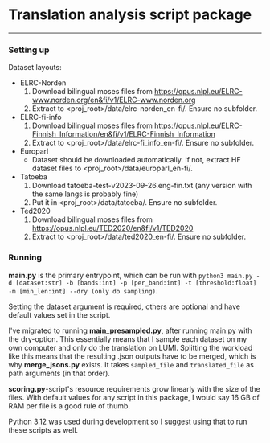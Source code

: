 # Translation analysis script package

---

### Setting up

Dataset layouts:
 - ELRC-Norden
   1) Download bilingual moses files 
        from https://opus.nlpl.eu/ELRC-www.norden.org/en&fi/v1/ELRC-www.norden.org
   2) Extract to <proj_root>/data/elrc-norden_en-fi/. Ensure no subfolder.
 - ELRC-fi-info
   1) Download bilingual moses files
        from https://opus.nlpl.eu/ELRC-Finnish_Information/en&fi/v1/ELRC-Finnish_Information
   2) Extract to <proj_root>/data/elrc-fi_info_en-fi/. Ensure no subfolder.
 - Europarl
   - Dataset should be downloaded automatically. If not, extract HF dataset files to 
        <proj_root>/data/europarl_en-fi/.
 - Tatoeba
   1) Download tatoeba-test-v2023-09-26.eng-fin.txt (any version with the same langs is probably fine)
   2) Put it in <proj_root>/data/tatoeba/. Ensure no subfolder.
 - Ted2020
   1) Download bilingual moses files
        from https://opus.nlpl.eu/TED2020/en&fi/v1/TED2020
   2) Extract to <proj_root>/data/ted2020_en-fi/. Ensure no subfolder.

### Running

**main.py** is the primary entrypoint, which can be run with `python3 main.py -d [dataset:str]
-b [bands:int] -p [per_band:int] -t [threshold:float] -m [min_len:int] --dry (only do sampling)`.

Setting the dataset argument is required, others are optional and have default values set
in the script.

I've migrated to running **main_presampled.py**, after running main.py with the dry-option.
This essentially means that I sample each dataset on my own computer and only do the translation 
on LUMI. Splitting the workload like this means that the resulting .json outputs have to be merged,
which is why **merge_jsons.py** exists. It takes `sampled_file` and `translated_file` as path 
arguments (in that order).

**scoring.py**-script's resource requirements grow linearly with the size of the files. With 
default values for any script in this package, I would say 16 GB of RAM per file is a good 
rule of thumb.

Python 3.12 was used during development so I suggest using that to run these scripts as well.